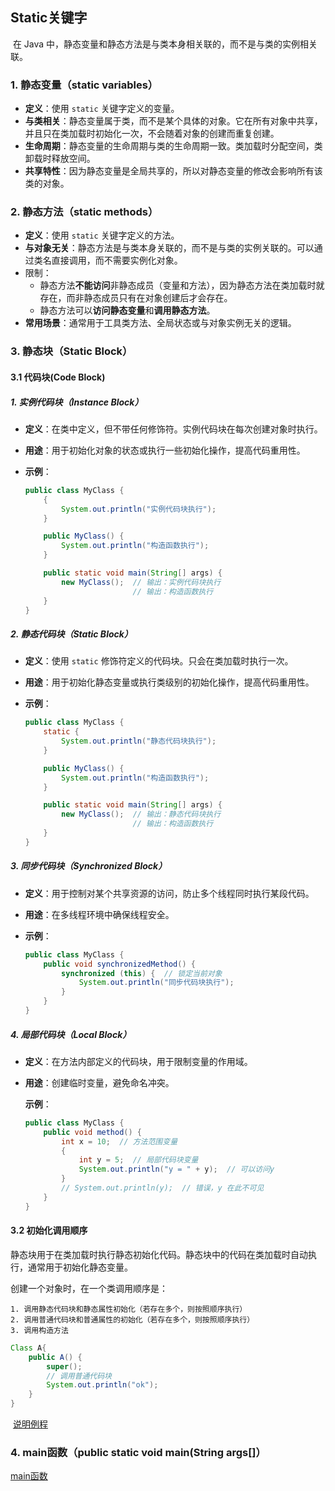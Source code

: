 ## Static关键字

​	在 Java 中，静态变量和静态方法是与类本身相关联的，而不是与类的实例相关联。

### 1. **静态变量（static variables）**

- **定义**：使用 `static` 关键字定义的变量。
- **与类相关**：静态变量属于类，而不是某个具体的对象。它在所有对象中共享，并且只在类加载时初始化一次，不会随着对象的创建而重复创建。
- **生命周期**：静态变量的生命周期与类的生命周期一致。类加载时分配空间，类卸载时释放空间。
- **共享特性**：因为静态变量是全局共享的，所以对静态变量的修改会影响所有该类的对象。

### 2. **静态方法（static methods）**

- **定义**：使用 `static` 关键字定义的方法。
- **与对象无关**：静态方法是与类本身关联的，而不是与类的实例关联的。可以通过类名直接调用，而不需要实例化对象。
- 限制：
  - 静态方法**不能访问**非静态成员（变量和方法），因为静态方法在类加载时就存在，而非静态成员只有在对象创建后才会存在。
  - 静态方法可以**访问静态变量**和**调用静态方法**。
- **常用场景**：通常用于工具类方法、全局状态或与对象实例无关的逻辑。

### 3. **静态块（Static Block）**

#### 3.1 代码块(Code Block)

##### 1. **实例代码块（Instance Block）**

- **定义**：在类中定义，但不带任何修饰符。实例代码块在每次创建对象时执行。

- **用途**：用于初始化对象的状态或执行一些初始化操作，提高代码重用性。

- **示例**：

  ```Java
  public class MyClass {
      {
          System.out.println("实例代码块执行");
      }
  
      public MyClass() {
          System.out.println("构造函数执行");
      }
  
      public static void main(String[] args) {
          new MyClass();  // 输出：实例代码块执行
                          // 输出：构造函数执行
      }
  }
  ```

##### 2. **静态代码块（Static Block）**

- **定义**：使用 `static` 修饰符定义的代码块。只会在类加载时执行一次。

- **用途**：用于初始化静态变量或执行类级别的初始化操作，提高代码重用性。

- **示例**：

  ```Java
  public class MyClass {
      static {
          System.out.println("静态代码块执行");
      }
  
      public MyClass() {
          System.out.println("构造函数执行");
      }
  
      public static void main(String[] args) {
          new MyClass();  // 输出：静态代码块执行
                          // 输出：构造函数执行
      }
  }
  ```

##### 3. **同步代码块（Synchronized Block）**

- **定义**：用于控制对某个共享资源的访问，防止多个线程同时执行某段代码。

- **用途**：在多线程环境中确保线程安全。

- **示例**：

  ```Java
  public class MyClass {
      public void synchronizedMethod() {
          synchronized (this) {  // 锁定当前对象
              System.out.println("同步代码块执行");
          }
      }
  }
  ```

##### 4. **局部代码块（Local Block）**

- **定义**：在方法内部定义的代码块，用于限制变量的作用域。

- **用途**：创建临时变量，避免命名冲突。

  **示例**：

  ```java
  public class MyClass {
      public void method() {
          int x = 10;  // 方法范围变量
          {
              int y = 5;  // 局部代码块变量
              System.out.println("y = " + y);  // 可以访问y
          }
          // System.out.println(y);  // 错误，y 在此不可见
      }
  }
  ```

#### 3.2 初始化调用顺序

静态块用于在类加载时执行静态初始化代码。静态块中的代码在类加载时自动执行，通常用于初始化静态变量。

创建一个对象时，在一个类调用顺序是：

 	1. 调用静态代码块和静态属性初始化（若存在多个，则按照顺序执行）
 	2. 调用普通代码块和普通属性的初始化（若存在多个，则按照顺序执行）
 	3. 调用构造方法

```java
Class A{
    public A() {
        super();
        // 调用普通代码块
        System.out.println("ok");
    }
}
```

​	[说明例程]()

### **4. main函数（public static void main(String args[]）**

[main函数](.\PublicStaticVoidMain\README.md)
